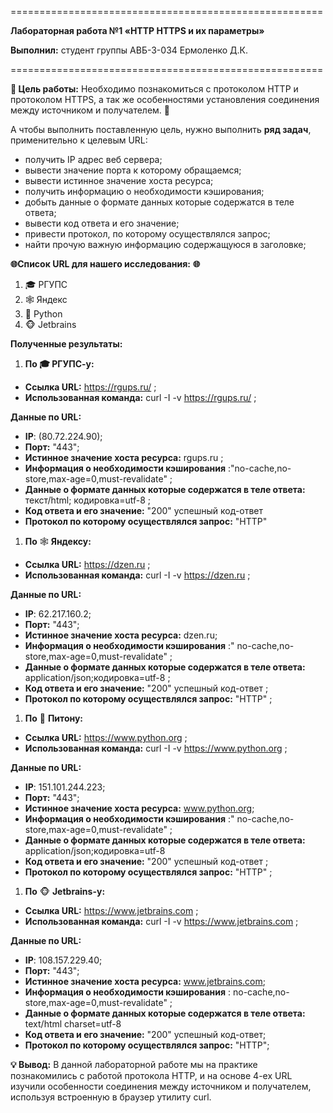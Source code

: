 ﻿\======================================================

**Лабораторная работа №1 «HTTP HTTPS и их параметры»**

**Выполнил:** студент группы АВБ-3-034 Ермоленко Д.К.

\======================================================

**🎯 Цель работы:** Необходимо познакомиться с протоколом HTTP и протоколом HTTPS, а так же особенностями установления соединения между источником и получателем. 🎯

А чтобы выполнить поставленную цель, нужно выполнить **ряд задач**, применительно к целевым URL:

- получить IP адрес веб сервера;
- вывести значение порта к которому обращаемся;
- вывести истинное значение хоста ресурса;
- получить информацию о необходимости кэширования;
- добыть данные о формате данных которые содержатся в теле ответа;
- вывести код ответа и его значение;
- привести протокол, по которому осуществлялся запрос;
- найти прочую важную информацию содержащуюся в заголовке;

**🌐Список URL для нашего исследования:** **🌐**

1. ‍🎓 РГУПС
1. 🕸 Яндекс
1. 🐍 Python
1. 🐵 Jetbrains

**Полученные результаты:**

1) **По 🎓 РГУПС-у:**
- **Ссылка URL:** <https://rgups.ru/> ;
- **Использованная команда:** curl -I -v <https://rgups.ru/> ;

**Данные по URL:**

- **IP**: (80.72.224.90);
- **Порт:** "443";
- **Истинное значение хоста ресурса:** rgups.ru ;
- **Информация о необходимости кэширования** :"no-cache,no-store,max-age=0,must-revalidate" ;
- **Данные о формате данных которые содержатся в теле ответа:** текст/html; кодировка=utf-8 ;
- **Код ответа и его значение:**  "200" успешный код-ответ
- **Протокол по которому осуществлялся запрос:** "HTTP"

1) **По** 🕸 **Яндексу:**
- **Ссылка URL:** <https://dzen.ru> ;
- **Использованная команда:** curl -I -v <https://dzen.ru> ;

**Данные по URL:**

- **IP**: 62.217.160.2;
- **Порт:** "443";
- **Истинное значение хоста ресурса:** dzen.ru;
- **Информация о необходимости кэширования** :" no-cache,no-store,max-age=0,must-revalidate" ;
- **Данные о формате данных которые содержатся в теле ответа:** application/json;кодировка=utf-8 ;
- **Код ответа и его значение:**  "200" успешный код-ответ ;
- **Протокол по которому осуществлялся запрос:** "HTTP" ;

1) **По** 🐍 **Питону:**
- **Ссылка URL:** <https://www.python.org> ;
- **Использованная команда:** curl -I -v <https://www.python.org> ;

**Данные по URL:**

- **IP**: 151.101.244.223;
- **Порт:** "443";
- **Истинное значение хоста ресурса:** www.python.org;
- **Информация о необходимости кэширования** :" no-cache,no-store,max-age=0,must-revalidate" ;
- **Данные о формате данных которые содержатся в теле ответа:** application/json;кодировка=utf-8
- **Код ответа и его значение:**  "200" успешный код-ответ ;
- **Протокол по которому осуществлялся запрос:** "HTTP" ;

1) **По** 🐵 **Jetbrains-у:**
- **Ссылка URL:** <https://www.jetbrains.com>  ;
- **Использованная команда:** curl -I -v <https://www.jetbrains.com> ;

**Данные по URL:**

- **IP**: 108.157.229.40;
- **Порт:** "443";
- **Истинное значение хоста ресурса:** www.jetbrains.com;
- **Информация о необходимости кэширования** : no-cache,no-store,max-age=0,must-revalidate" ;
- **Данные о формате данных которые содержатся в теле ответа:** text/html charset=utf-8
- **Код ответа и его значение:**  "200" успешный код-ответ;
- **Протокол по которому осуществлялся запрос:** "HTTP";

**💡 Вывод:** В данной лабораторной работе мы на практике познакомились с работой протокола HTTP, и на основе 4-ех URL изучили особенности соединения между источником и получателем, используя встроенную в браузер утилиту curl.


